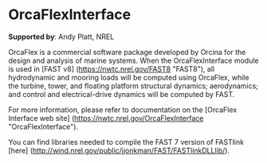# OrcaFlexInterface


**Supported by**: Andy Platt, NREL

OrcaFlex is a commercial software package developed by Orcina for the design and analysis of marine systems. When the OrcaFlexInterface module
is used in [FAST v8] (https://nwtc.nrel.gov/FAST8 "FAST8"), all hydrodynamic and mooring loads will be computed using OrcaFlex, while the turbine,
tower, and floating platform structural dynamics; aerodynamics; and control and electrical-drive dynamics will be computed by FAST.

For more information, please refer to documentation on the [OrcaFlex Interface web site] (https://nwtc.nrel.gov/OrcaFlexInterface "OrcaFlexInterface").

You can find libraries needed to compile the FAST 7 version of FASTlink [here] (http://wind.nrel.gov/public/jjonkman/FAST/FASTlinkDLLlib/).

